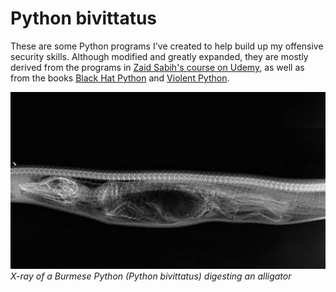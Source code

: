 # Python bivittatus

These are some Python programs I've created to help build up my offensive security skills. Although modified and greatly expanded, they are mostly derived from the programs in [Zaid Sabih's course on Udemy](https://www.udemy.com/course/learn-python-and-ethical-hacking-from-scratch/), as well as from the books [Black Hat Python](https://www.amazon.com/Black-Hat-Python-Programming-Pentesters/dp/1593275900) and [Violent Python](https://www.amazon.com/Violent-Python-Cookbook-Penetration-Engineers-ebook/dp/B00ABY67JS/ref=sr_1_1?dchild=1&keywords=violent+python&qid=1590676538&s=books&sr=1-1).

![Python eating alligator](/python.jpg)
*X-ray of a Burmese Python (Python bivittatus) digesting an alligator*

